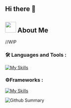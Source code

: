 





## Hi there 👋



##   <img src = "https://media.tenor.com/WtDDOBNCKB8AAAAi/sonic-running.gif" width = "35" /> About Me


//WIP


### :hammer_and_wrench: Languages and Tools : 
[![My Skills](https://skillicons.dev/icons?i=c,java,html,css,javascript,tailwind,vite,idea)](https://skillicons.dev)

### ⚙️Frameworks :
[![My Skills](https://skillicons.dev/icons?i=bootstrap)](https://skillicons.dev)


![Github Summary](http://github-profile-summary-cards.vercel.app/api/cards/profile-details?username=LeBonsBay&theme=apprentice)





